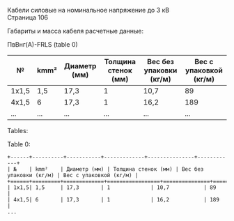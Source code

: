 Кабели силовые на номинальное напряжение до 3 кВ  
Страница 106

Габариты и масса кабеля расчетные данные:

ПвВнг(А)-FRLS 
(table 0)

| № | kmm² | Диаметр (мм) | Толщина стенок (мм) | Вес без упаковки (кг/м)| Вес с упаковкой (кг/м) |
|---|------|--------------|---------------------|--------------------|-----------------------|
| 1x1,5 | 1,5 | 17,3         | 1                  | 10,7               | 89                     |
| 4x1,5 | 6     | 17,3        | 1                 | 16,2              | 189                    |
| ... | ...      | ...          | ...                | ...                | ...                   |

Tables:

Table 0:

```
+------+----------+-----------+-------------+---------------+------------+
| №    | kmm²    | Диаметр (мм) | Толщина стенок (мм) | Вес без упаковки (кг/м) | Вес с упаковкой (кг/м) |
+======+=========+=============+=================+===============+==============+
| 1x1,5| 1,5     | 17,3       | 1             | 10,7           | 89            |
| 4x1,5| 6       | 17,3       | 1             | 16,2           | 189           |
...